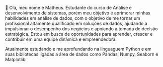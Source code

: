 👋 Olá, meu nome é Matheus.
Estudante do curso de Análise e desenvolvimento de sistemas, porém meu objetivo é aprimorar minhas habilidades em análise de dados, com o objetivo de me tornar um profissional altamente qualificado em soluções de dados, ajudando a impulsionar o desempenho dos negócios e apoiando a tomada de decisão estratégica. Estou em busca de oportunidades para aprender, crescer e contribuir em uma equipe dinâmica e empreendedora.

Atualmente estudando e me aprofundando na linguaguem Python e em suas bibliotecas ligadas a área de dados como Pandas, Numpy, Seaborn e Matplotlib
